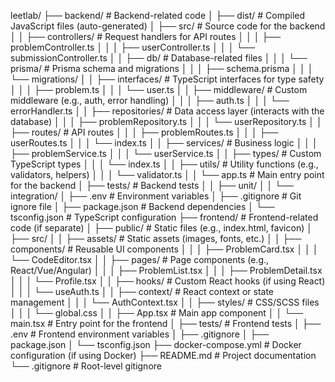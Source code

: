 leetlab/
├── backend/                   # Backend-related code
│   ├── dist/                  # Compiled JavaScript files (auto-generated)
│   ├── src/                   # Source code for the backend
│   │   ├── controllers/       # Request handlers for API routes
│   │   │   ├── problemController.ts
│   │   │   ├── userController.ts
│   │   │   └── submissionController.ts
│   │   ├── db/                # Database-related files
│   │   │   └── prisma/        # Prisma schema and migrations
│   │   │       ├── schema.prisma
│   │   │       └── migrations/
│   │   ├── interfaces/        # TypeScript interfaces for type safety
│   │   │   ├── problem.ts
│   │   │   └── user.ts
│   │   ├── middleware/        # Custom middleware (e.g., auth, error handling)
│   │   │   ├── auth.ts
│   │   │   └── errorHandler.ts
│   │   ├── repositories/      # Data access layer (interacts with the database)
│   │   │   ├── problemRepository.ts
│   │   │   └── userRepository.ts
│   │   ├── routes/            # API routes
│   │   │   ├── problemRoutes.ts
│   │   │   ├── userRoutes.ts
│   │   │   └── index.ts
│   │   ├── services/          # Business logic
│   │   │   ├── problemService.ts
│   │   │   └── userService.ts
│   │   ├── types/             # Custom TypeScript types
│   │   │   └── index.ts
│   │   ├── utils/             # Utility functions (e.g., validators, helpers)
│   │   │   └── validator.ts
│   │   └── app.ts             # Main entry point for the backend
│   ├── tests/                 # Backend tests
│   │   ├── unit/
│   │   └── integration/
│   ├── .env                   # Environment variables
│   ├── .gitignore             # Git ignore file
│   ├── package.json           # Backend dependencies
│   └── tsconfig.json          # TypeScript configuration
├── frontend/                  # Frontend-related code (if separate)
│   ├── public/                # Static files (e.g., index.html, favicon)
│   ├── src/
│   │   ├── assets/            # Static assets (images, fonts, etc.)
│   │   ├── components/        # Reusable UI components
│   │   │   ├── ProblemCard.tsx
│   │   │   └── CodeEditor.tsx
│   │   ├── pages/             # Page components (e.g., React/Vue/Angular)
│   │   │   ├── ProblemList.tsx
│   │   │   ├── ProblemDetail.tsx
│   │   │   └── Profile.tsx
│   │   ├── hooks/             # Custom React hooks (if using React)
│   │   │   └── useAuth.ts
│   │   ├── context/           # React context or state management
│   │   │   └── AuthContext.tsx
│   │   ├── styles/            # CSS/SCSS files
│   │   │   └── global.css
│   │   ├── App.tsx            # Main app component
│   │   └── main.tsx           # Entry point for the frontend
│   ├── tests/                 # Frontend tests
│   ├── .env                   # Frontend environment variables
│   ├── .gitignore
│   ├── package.json
│   └── tsconfig.json
├── docker-compose.yml         # Docker configuration (if using Docker)
├── README.md                  # Project documentation
└── .gitignore                 # Root-level gitignore
